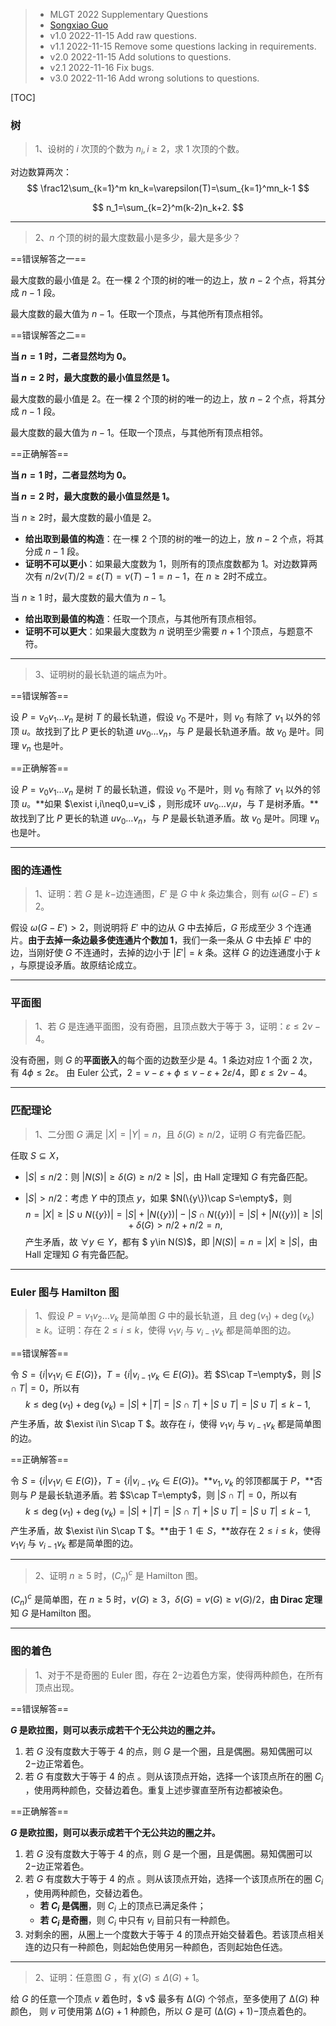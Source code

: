 > - MLGT 2022 Supplementary Questions
> - [Songxiao Guo](logname@mail.ustc.edu.cn)
> - v1.0 2022-11-15 Add raw questions.
> - v1.1 2022-11-15 Remove some questions lacking in requirements.
> - v2.0 2022-11-15 Add solutions to questions.
> - v2.1 2022-11-16 Fix bugs.
> - v3.0 2022-11-16 Add wrong solutions to questions.

[TOC]

### 树

>1、设树的 $i$ 次顶的个数为 $n_i,i\geq2$，求 $1$ 次顶的个数。

对边数算两次：
$$
\frac12\sum_{k=1}^m kn_k=\varepsilon(T)=\sum_{k=1}^mn_k-1
$$

$$
n_1=\sum_{k=2}^m(k-2)n_k+2.
$$

----

> 2、$n$ 个顶的树的最大度数最小是多少，最大是多少？

==错误解答之一==

最大度数的最小值是 $2$。在一棵 $2$ 个顶的树的唯一的边上，放 $n-2$ 个点，将其分成 $n-1$ 段。

最大度数的最大值为 $n-1$。任取一个顶点，与其他所有顶点相邻。

==错误解答之二==

**当 $n=1$ 时，二者显然均为 $0$。**

**当 $n=2$ 时，最大度数的最小值显然是 $1$。**

最大度数的最小值是 $2$。在一棵 $2$ 个顶的树的唯一的边上，放 $n-2$ 个点，将其分成 $n-1$ 段。

最大度数的最大值为 $n-1$。任取一个顶点，与其他所有顶点相邻。

==正确解答==

**当 $n=1$ 时，二者显然均为 $0$。**

**当 $n=2$ 时，最大度数的最小值显然是 $1$。**

当 $n\geq2$​ 时，最大度数的最小值是 $2$。

- **给出取到最值的构造**：在一棵 $2$ 个顶的树的唯一的边上，放 $n-2$ 个点，将其分成 $n-1$ 段。
- **证明不可以更小**：如果最大度数为 $1$，则所有的顶点度数都为 $1$。对边数算两次有 $n/2\nu(T)/2=\varepsilon(T)=\nu(T)-1=n-1$，在 $n\geq2$时不成立。

当 $n\geq1$ 时，最大度数的最大值为 $n-1$。

- **给出取到最值的构造**：任取一个顶点，与其他所有顶点相邻。
- **证明不可以更大**：如果最大度数为 $n$ 说明至少需要 $n+1$ 个顶点，与题意不符。

----

> 3、证明树的最长轨道的端点为叶。

==错误解答==

设 $P=v_0v_1\dots v_n$ 是树 $T$ 的最长轨道，假设 $v_0$ 不是叶，则 $v_0$ 有除了 $v_1$ 以外的邻顶 $u$。故找到了比 $P$ 更长的轨道 $uv_0\dots v_n$，与 $P$ 是最长轨道矛盾。故 $v_0$ 是叶。同理 $v_n$ 也是叶。

==正确解答==

设 $P=v_0v_1\dots v_n$ 是树 $T$ 的最长轨道，假设 $v_0$ 不是叶，则 $v_0$ 有除了 $v_1$ 以外的邻顶 $u$。**如果 $\exist i,i\neq0,u=v_i$ ，则形成环 $uv_0\dots v_iu$，与 $T$ 是树矛盾。**故找到了比 $P$ 更长的轨道 $uv_0\dots v_n$，与 $P$ 是最长轨道矛盾。故 $v_0$ 是叶。同理 $v_n$ 也是叶。

----

### 图的连通性

> 1、证明：若 $G$ 是 $k-$边连通图，$E'$ 是 $G$ 中 $k$ 条边集合，则有 $\omega(G-E')\leq 2$。

假设 $\omega(G-E')> 2$，则说明将 $E'$ 中的边从 $G$ 中去掉后，$G$ 形成至少 $3$ 个连通片。**由于去掉一条边最多使连通片个数加 $1$**，我们一条一条从 $G$ 中去掉 $E'$ 中的边，当刚好使 $G$ 不连通时，去掉的边小于 $|E'|=k$ 条。这样 $G$ 的边连通度小于 $k$ ，与原提设矛盾。故原结论成立。

----

### 平面图

> 1、若 $G$ 是连通平面图，没有奇圈，且顶点数大于等于 $3$，证明：$\varepsilon\leq 2\nu-4$。

没有奇圈，则 $G$ 的**平面嵌入**的每个面的边数至少是 $4$。$1$ 条边对应 $1$ 个面 $2$ 次，有 $4\phi\leq 2\varepsilon$。 由 Euler 公式，$2=\nu-\varepsilon+\phi\leq \nu-\varepsilon+2\varepsilon/4$，即 $\varepsilon\leq 2\nu-4$。

----

### 匹配理论

>1、二分图 $G$ 满足 $|X|=|Y|=n$，且 $\delta(G)\geq n/2$，证明 $G$ 有完备匹配。

任取 $S\subseteq X$，

- $|S|\leq n/2$：则 $|N(S)|\ge\delta(G)\ge n/2\ge|S|$，由 Hall 定理知 $G$ 有完备匹配。

- $|S|> n/2$：考虑 $Y$ 中的顶点 $y$，如果 $N(\{y\})\cap S=\empty$，则
  $$
  n=|X|\ge|S\cup N(\{y\})|=|S|+| N(\{y\})|-|S\cap N(\{y\})|=|S|+| N(\{y\})|\ge|S|+\delta(G)>n/2+n/2=n,
  $$
  产生矛盾，故 $\forall y\in Y$，都有 $ y\in N(S)$，即 $|N(S)|=n=|X|\ge|S|$，由 Hall 定理知 $G$ 有完备匹配。

----

### Euler 图与 Hamilton 图

> 1、假设 $P=v_1v_2\dots v_k$ 是简单图 $G$ 中的最长轨道，且 $\deg(v_1)+\deg(v_k)\geq k$。证明：存在 $2\leq i\leq k$，使得 $v_1v_i$ 与 $v_{i-1}v_k$ 都是简单图的边。

==错误解答==

令 $S=\{i|v_1v_i\in E(G)\}$，$T=\{i|v_{i-1}v_k\in E(G)\}$。若 $S\cap T=\empty$，则 $|S\cap T|=0$，所以有
$$
k\leq\deg(v_1)+\deg(v_k)=|S|+|T|=|S\cap T|+|S\cup T|=|S\cup T|\leq k-1,
$$
产生矛盾，故 $\exist i\in S\cap T $。故存在 $i$，使得 $v_1v_i$ 与 $v_{i-1}v_k$ 都是简单图的边。

==正确解答==

令 $S=\{i|v_1v_i\in E(G)\}$，$T=\{i|v_{i-1}v_k\in E(G)\}$。**$v_1,v_k$ 的邻顶都属于 $P$，**否则与 $P$ 是最长轨道矛盾。若 $S\cap T=\empty$，则 $|S\cap T|=0$，所以有
$$
k\leq\deg(v_1)+\deg(v_k)=|S|+|T|=|S\cap T|+|S\cup T|=|S\cup T|\leq k-1,
$$
产生矛盾，故 $\exist i\in S\cap T $。**由于 $1\notin S$，**故存在 $2\leq i\leq k$，使得 $v_1v_i$ 与 $v_{i-1}v_k$ 都是简单图的边。

----

> 2、证明 $n\geq5$ 时，$(C_n)^c$ 是 Hamilton 图。

$(C_n)^c$ 是简单图，在 $n\geq5$ 时，$\nu(G)\geq3$，$\delta(G)=\nu(G)\geq\nu(G)/2$，**由 Dirac 定理**知 $G$ 是Hamilton 图。

----

### 图的着色

> 1、对于不是奇圈的 Euler 图，存在 $2-$边着色方案，使得两种颜色，在所有顶点出现。

==错误解答==

**$G$ 是欧拉图，则可以表示成若⼲个⽆公共边的圈之并。**

1. 若 $G$ 没有度数⼤于等于 $4$​ 的点，则 $G$ 是⼀个圈，且是偶圈。易知偶圈可以 $2-$边正常着色。
2. 若 $G$ 有度数⼤于等于 $4$ 的点 。则从该顶点开始，选择⼀个该顶点所在的圈 $C_i$ ，使用两种颜色，交替边着色。重复上述步骤直至所有边都被染色。

==正确解答==

**$G$ 是欧拉图，则可以表示成若⼲个⽆公共边的圈之并。**

1. 若 $G$ 没有度数⼤于等于 $4$​ 的点，则 $G$ 是⼀个圈，且是偶圈。易知偶圈可以 $2-$边正常着色。
2. 若 $G$ 有度数⼤于等于 $4$ 的点 。则从该顶点开始，选择⼀个该顶点所在的圈 $C_i$ ，使用两种颜色，交替边着色。
   - **若 $C_i$ 是偶圈**，则 $C_i$ 上的顶点已满⾜条件；
   - **若 $C_i$ 是奇圈**，则 $C_i$ 中只有 $v_i$ ⽬前只有⼀种颜⾊。
3. 对剩余的圈，从圈上⼀个度数⼤于等于 $4$ 的顶点开始交替着⾊。若该顶点相关连的边只有⼀种颜⾊，则起始⾊使⽤另⼀种颜⾊，否则起始色任选。

----

> 2、证明：任意图 $G$ ，有 $\chi(G)\leq\Delta(G)+1$。

给 $G$ 的任意一个顶点 $v$ 着色时，$ v$ 最多有 $∆(G)$ 个邻点，至多使用了 $∆(G)$ 种颜色， 则 $v$ 可使用第 $∆(G) + 1$ 种颜色，所以 $G$ 是可 $(∆(G) + 1)-$顶点着色的。
